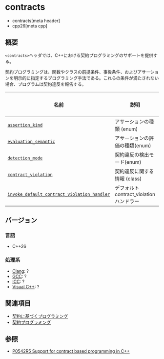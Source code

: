 # contracts
* contracts[meta header]
* cpp26[meta cpp]

## 概要
`<contracts>`ヘッダでは、C++における契約プログラミングのサポートを提供する。

契約プログラミングは、関数やクラスの前提条件、事後条件、およびアサーションを明示的に指定するプログラミング手法である。これらの条件が満たされない場合、プログラムは契約違反を報告する。


| 名前 | 説明 | 対応バージョン |
|------|------|----------------|
| [`assertion_kind`](contracts/assertion_kind.md) | アサーションの種類 (enum) | C++26 |
| [`evaluation_semantic`](contracts/evaluation_semantic.md) | アサーションの評価の種類(enum) | C++26 |
| [`detection_mode`](contracts/detection_mode.md) | 契約違反の検出モード(enum) | C++26 |
| [`contract_violation`](contracts/contract_violation.md) | 契約違反に関する情報 (class) | C++26 |
| [`invoke_default_contract_violation_handler`](contracts/invoke_default_contract_violation_handler.md) | デフォルトcontract_violationハンドラー | C++26 |

## バージョン
### 言語
- C++26

### 処理系
- [Clang](/implementation.md#clang): ?
- [GCC](/implementation.md#gcc): ?
- [ICC](/implementation.md#icc): ?
- [Visual C++](/implementation.md#visual_cpp): ?

## 関連項目
- [契約に基づくプログラミング](/lang/future/contract-based_programming.md)
- [契約プログラミング](/lang/cpp26/contracts.md)

## 参照
- [P0542R5 Support for contract based programming in C++](http://www.open-std.org/jtc1/sc22/wg21/docs/papers/2018/p0542r5.html)
